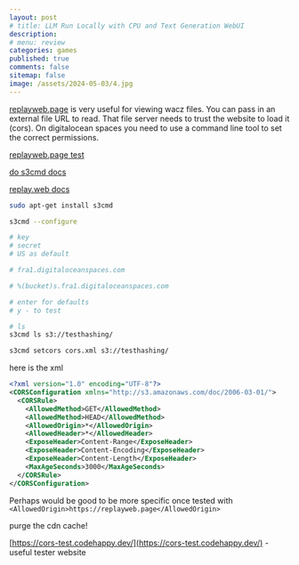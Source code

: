 ```yaml
---
layout: post
# title: LLM Run Locally with CPU and Text Generation WebUI 
description: 
# menu: review
categories: games
published: true 
comments: false     
sitemap: false
image: /assets/2024-05-03/4.jpg
---
```


<!-- !-- [![alt text](/assets/2024-09-04/1.jpg "email"){:width="500px"}](/assets/2024-09-04/1.jpg) --> 
<!-- [![alt text](/assets/2024-09-04/1.jpg "email")](/assets/2024-09-04/1.jpg) -->

[replayweb.page](https://replayweb.page) is very useful for viewing wacz files. You can pass in an external file URL to read. That file server needs to trust the website to load it (cors). On digitalocean spaces you need to use a command line tool to set the correct permissions.

[replayweb.page test](https://replayweb.page/?source=https%3A//testhashing.fra1.cdn.digitaloceanspaces.com/aa001/c1d46c18798f4b548b952751.wacz#view=pages&url=https%3A%2F%2Fx.com%2Fdave_mateer%2Fstatus%2F1524341442738638848&ts=20241007105203)

[do s3cmd docs](https://docs.digitalocean.com/products/spaces/reference/s3cmd/)

[replay.web docs](https://replayweb.page/docs/embedding/cors-settings/#manual-setup-nginx)


```bash
sudo apt-get install s3cmd

s3cmd --configure

# key
# secret
# US as default

# fra1.digitaloceanspaces.com

# %(bucket)s.fra1.digitaloceanspaces.com

# enter for defaults
# y - to test

# ls
s3cmd ls s3://testhashing/

s3cmd setcors cors.xml s3://testhashing/
```

here is the xml

```xml
<?xml version="1.0" encoding="UTF-8"?>
<CORSConfiguration xmlns="http://s3.amazonaws.com/doc/2006-03-01/">
  <CORSRule>
    <AllowedMethod>GET</AllowedMethod>
    <AllowedMethod>HEAD</AllowedMethod>
    <AllowedOrigin>*</AllowedOrigin>
    <AllowedHeader>*</AllowedHeader>
    <ExposeHeader>Content-Range</ExposeHeader>
    <ExposeHeader>Content-Encoding</ExposeHeader>
    <ExposeHeader>Content-Length</ExposeHeader>
    <MaxAgeSeconds>3000</MaxAgeSeconds>
  </CORSRule>
</CORSConfiguration>
```

Perhaps would be good to be more specific once tested with `<AllowedOrigin>https://replayweb.page</AllowedOrigin>`

purge the cdn cache!

[https://cors-test.codehappy.dev/](https://cors-test.codehappy.dev/) - useful tester website
